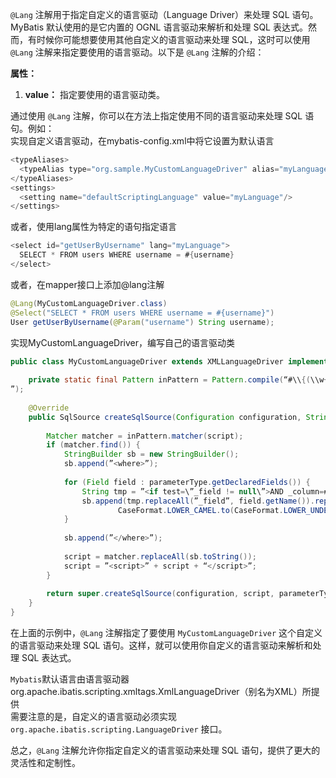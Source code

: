 `@Lang` 注解用于指定自定义的语言驱动（Language Driver）来处理 SQL 语句。MyBatis 默认使用的是它内置的 OGNL 语言驱动来解析和处理 SQL 表达式。然而，有时候你可能想要使用其他自定义的语言驱动来处理 SQL，这时可以使用 `@Lang` 注解来指定要使用的语言驱动。以下是 `@Lang` 注解的介绍：

**属性：**

1. **value：** 指定要使用的语言驱动类。

通过使用 `@Lang` 注解，你可以在方法上指定使用不同的语言驱动来处理 SQL 语句。例如：<br />实现自定义语言驱动，在mybatis-config.xml中将它设置为默认语言
```java
<typeAliases>
  <typeAlias type="org.sample.MyCustomLanguageDriver" alias="myLanguage"/>
</typeAliases>
<settings>
  <setting name="defaultScriptingLanguage" value="myLanguage"/>
</settings>
```
或者，使用lang属性为特定的语句指定语言
```java
<select id="getUserByUsername" lang="myLanguage">
  SELECT * FROM users WHERE username = #{username}
</select>
```
或者，在mapper接口上添加@lang注解
```java
@Lang(MyCustomLanguageDriver.class)
@Select("SELECT * FROM users WHERE username = #{username}")
User getUserByUsername(@Param("username") String username);
```
实现MyCustomLanguageDriver，编写自己的语言驱动类
```java
public class MyCustomLanguageDriver extends XMLLanguageDriver implements LanguageDriver {  
   
    private static final Pattern inPattern = Pattern.compile(“#\\{(\\w+)\\}
”);  
   
    @Override  
    public SqlSource createSqlSource(Configuration configuration, String script, Class<?> parameterType) {  
   
        Matcher matcher = inPattern.matcher(script);  
        if (matcher.find()) {  
            StringBuilder sb = new StringBuilder();  
            sb.append(”<where>”);  
   
            for (Field field : parameterType.getDeclaredFields()) {  
                String tmp = ”<if test=\”_field != null\”>AND _column=#{_field}</if>”;  
                sb.append(tmp.replaceAll(”_field”, field.getName()).replaceAll(“_column”,  
                        CaseFormat.LOWER_CAMEL.to(CaseFormat.LOWER_UNDERSCORE, field.getName())));  
            }  
   
            sb.append(”</where>”);  
   
            script = matcher.replaceAll(sb.toString());  
            script = ”<script>” + script + “</script>”;  
        }  
   
        return super.createSqlSource(configuration, script, parameterType);  
    }  
}  
```

在上面的示例中，`@Lang` 注解指定了要使用 `MyCustomLanguageDriver` 这个自定义的语言驱动来处理 SQL 语句。这样，就可以使用你自定义的语言驱动来解析和处理 SQL 表达式。

`Mybatis`默认语言由语言驱动器org.apache.ibatis.scripting.xmltags.XmlLanguageDriver（别名为XML）所提供<br />需要注意的是，自定义的语言驱动必须实现 `org.apache.ibatis.scripting.LanguageDriver` 接口。

总之，`@Lang` 注解允许你指定自定义的语言驱动来处理 SQL 语句，提供了更大的灵活性和定制性。
